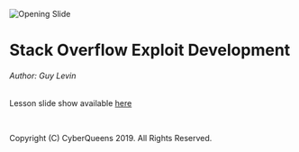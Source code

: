 
![Opening Slide](lesson_7_opening_slide.png?raw=true "Lesson 7 opening slide")

# Stack Overflow Exploit Development

###### Author: Guy Levin

Lesson slide show available [here](https://docs.google.com/presentation/d/1tXdnHSmbS12PFtljoBigy9UphtdsfkRCWjqemdxuSMI/edit?usp=sharing)


&nbsp;
&nbsp;

Copyright (C) CyberQueens 2019. All Rights Reserved.